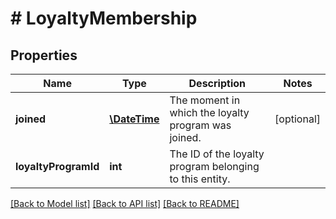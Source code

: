 # # LoyaltyMembership

## Properties

Name | Type | Description | Notes
------------ | ------------- | ------------- | -------------
**joined** | [**\DateTime**](\DateTime.md) | The moment in which the loyalty program was joined. | [optional] 
**loyaltyProgramId** | **int** | The ID of the loyalty program belonging to this entity. | 

[[Back to Model list]](../../README.md#documentation-for-models) [[Back to API list]](../../README.md#documentation-for-api-endpoints) [[Back to README]](../../README.md)


